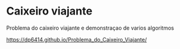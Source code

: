 # Caixeiro viajante
Problema do caixeiro viajante e demonstraçao de varios algoritmos

https://dp6414.github.io/Problema_do_Caixeiro_Viajante/
